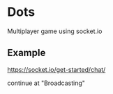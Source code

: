 # Dots

Multiplayer game using socket.io

## Example

https://socket.io/get-started/chat/

continue at "Broadcasting"

